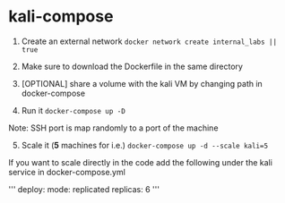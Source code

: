 # kali-compose

1) Create an external network
```docker network create internal_labs || true```

2) Make sure to download the Dockerfile in the same directory

3) [OPTIONAL] share a volume with the kali VM by changing path in docker-compose

4) Run it
```docker-compose up -D```

Note: SSH port is map randomly to a port of the machine

5) Scale it (**5** machines for i.e.)
```docker-compose up -d --scale kali=5```

If you want to scale directly in the code add the following under the kali service in docker-compose.yml

'''
    deploy:
      mode: replicated
      replicas: 6
'''
